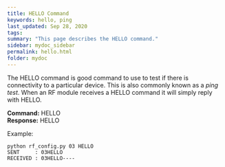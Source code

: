 ```yaml
---
title: HELLO Command
keywords: hello, ping
last_updated: Sep 28, 2020
tags:  
summary: "This page describes the HELLO command."
sidebar: mydoc_sidebar
permalink: hello.html
folder: mydoc
---
```


The HELLO command is good command to use to test if there is connectivity to a particular device. This is also commonly known as a *ping test*. When an RF module receives a HELLO command it will simply reply with HELLO.  

**Command:** HELLO <br>
**Response:** HELLO

Example:

```
python rf_config.py 03 HELLO
SENT     : 03HELLO
RECEIVED : 03HELLO----
```
